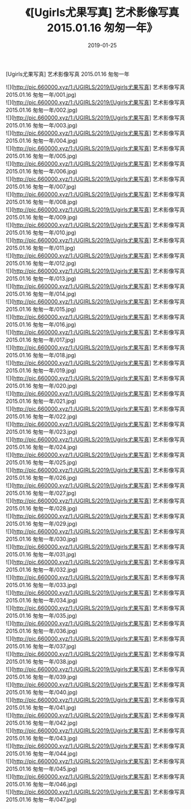 ﻿---
layout: post
title:  《[Ugirls尤果写真] 艺术影像写真 2015.01.16 匆匆一年》
date:   2019-01-25
img: http://pic.660000.xyz/1:/UGIRLS/2019/[Ugirls尤果写真] 艺术影像写真 2015.01.16 匆匆一年/000.jpg
categories: [美女, 清纯, 唯美]
---

[Ugirls尤果写真] 艺术影像写真 2015.01.16 匆匆一年

 ![](http://pic.660000.xyz/1:/UGIRLS/2019/[Ugirls尤果写真] 艺术影像写真 2015.01.16 匆匆一年/001.jpg) <br>![](http://pic.660000.xyz/1:/UGIRLS/2019/[Ugirls尤果写真] 艺术影像写真 2015.01.16 匆匆一年/002.jpg) <br>![](http://pic.660000.xyz/1:/UGIRLS/2019/[Ugirls尤果写真] 艺术影像写真 2015.01.16 匆匆一年/003.jpg) <br>![](http://pic.660000.xyz/1:/UGIRLS/2019/[Ugirls尤果写真] 艺术影像写真 2015.01.16 匆匆一年/004.jpg) <br>![](http://pic.660000.xyz/1:/UGIRLS/2019/[Ugirls尤果写真] 艺术影像写真 2015.01.16 匆匆一年/005.jpg) <br>![](http://pic.660000.xyz/1:/UGIRLS/2019/[Ugirls尤果写真] 艺术影像写真 2015.01.16 匆匆一年/006.jpg) <br>![](http://pic.660000.xyz/1:/UGIRLS/2019/[Ugirls尤果写真] 艺术影像写真 2015.01.16 匆匆一年/007.jpg) <br>![](http://pic.660000.xyz/1:/UGIRLS/2019/[Ugirls尤果写真] 艺术影像写真 2015.01.16 匆匆一年/008.jpg) <br>![](http://pic.660000.xyz/1:/UGIRLS/2019/[Ugirls尤果写真] 艺术影像写真 2015.01.16 匆匆一年/009.jpg) <br>![](http://pic.660000.xyz/1:/UGIRLS/2019/[Ugirls尤果写真] 艺术影像写真 2015.01.16 匆匆一年/010.jpg) <br>![](http://pic.660000.xyz/1:/UGIRLS/2019/[Ugirls尤果写真] 艺术影像写真 2015.01.16 匆匆一年/011.jpg) <br>![](http://pic.660000.xyz/1:/UGIRLS/2019/[Ugirls尤果写真] 艺术影像写真 2015.01.16 匆匆一年/012.jpg) <br>![](http://pic.660000.xyz/1:/UGIRLS/2019/[Ugirls尤果写真] 艺术影像写真 2015.01.16 匆匆一年/013.jpg) <br>![](http://pic.660000.xyz/1:/UGIRLS/2019/[Ugirls尤果写真] 艺术影像写真 2015.01.16 匆匆一年/014.jpg) <br>![](http://pic.660000.xyz/1:/UGIRLS/2019/[Ugirls尤果写真] 艺术影像写真 2015.01.16 匆匆一年/015.jpg) <br>![](http://pic.660000.xyz/1:/UGIRLS/2019/[Ugirls尤果写真] 艺术影像写真 2015.01.16 匆匆一年/016.jpg) <br>![](http://pic.660000.xyz/1:/UGIRLS/2019/[Ugirls尤果写真] 艺术影像写真 2015.01.16 匆匆一年/017.jpg) <br>![](http://pic.660000.xyz/1:/UGIRLS/2019/[Ugirls尤果写真] 艺术影像写真 2015.01.16 匆匆一年/018.jpg) <br>![](http://pic.660000.xyz/1:/UGIRLS/2019/[Ugirls尤果写真] 艺术影像写真 2015.01.16 匆匆一年/019.jpg) <br>![](http://pic.660000.xyz/1:/UGIRLS/2019/[Ugirls尤果写真] 艺术影像写真 2015.01.16 匆匆一年/020.jpg) <br>![](http://pic.660000.xyz/1:/UGIRLS/2019/[Ugirls尤果写真] 艺术影像写真 2015.01.16 匆匆一年/021.jpg) <br>![](http://pic.660000.xyz/1:/UGIRLS/2019/[Ugirls尤果写真] 艺术影像写真 2015.01.16 匆匆一年/022.jpg) <br>![](http://pic.660000.xyz/1:/UGIRLS/2019/[Ugirls尤果写真] 艺术影像写真 2015.01.16 匆匆一年/023.jpg) <br>![](http://pic.660000.xyz/1:/UGIRLS/2019/[Ugirls尤果写真] 艺术影像写真 2015.01.16 匆匆一年/024.jpg) <br>![](http://pic.660000.xyz/1:/UGIRLS/2019/[Ugirls尤果写真] 艺术影像写真 2015.01.16 匆匆一年/025.jpg) <br>![](http://pic.660000.xyz/1:/UGIRLS/2019/[Ugirls尤果写真] 艺术影像写真 2015.01.16 匆匆一年/026.jpg) <br>![](http://pic.660000.xyz/1:/UGIRLS/2019/[Ugirls尤果写真] 艺术影像写真 2015.01.16 匆匆一年/027.jpg) <br>![](http://pic.660000.xyz/1:/UGIRLS/2019/[Ugirls尤果写真] 艺术影像写真 2015.01.16 匆匆一年/028.jpg) <br>![](http://pic.660000.xyz/1:/UGIRLS/2019/[Ugirls尤果写真] 艺术影像写真 2015.01.16 匆匆一年/029.jpg) <br>![](http://pic.660000.xyz/1:/UGIRLS/2019/[Ugirls尤果写真] 艺术影像写真 2015.01.16 匆匆一年/030.jpg) <br>![](http://pic.660000.xyz/1:/UGIRLS/2019/[Ugirls尤果写真] 艺术影像写真 2015.01.16 匆匆一年/031.jpg) <br>![](http://pic.660000.xyz/1:/UGIRLS/2019/[Ugirls尤果写真] 艺术影像写真 2015.01.16 匆匆一年/032.jpg) <br>![](http://pic.660000.xyz/1:/UGIRLS/2019/[Ugirls尤果写真] 艺术影像写真 2015.01.16 匆匆一年/033.jpg) <br>![](http://pic.660000.xyz/1:/UGIRLS/2019/[Ugirls尤果写真] 艺术影像写真 2015.01.16 匆匆一年/034.jpg) <br>![](http://pic.660000.xyz/1:/UGIRLS/2019/[Ugirls尤果写真] 艺术影像写真 2015.01.16 匆匆一年/035.jpg) <br>![](http://pic.660000.xyz/1:/UGIRLS/2019/[Ugirls尤果写真] 艺术影像写真 2015.01.16 匆匆一年/036.jpg) <br>![](http://pic.660000.xyz/1:/UGIRLS/2019/[Ugirls尤果写真] 艺术影像写真 2015.01.16 匆匆一年/037.jpg) <br>![](http://pic.660000.xyz/1:/UGIRLS/2019/[Ugirls尤果写真] 艺术影像写真 2015.01.16 匆匆一年/038.jpg) <br>![](http://pic.660000.xyz/1:/UGIRLS/2019/[Ugirls尤果写真] 艺术影像写真 2015.01.16 匆匆一年/039.jpg) <br>![](http://pic.660000.xyz/1:/UGIRLS/2019/[Ugirls尤果写真] 艺术影像写真 2015.01.16 匆匆一年/040.jpg) <br>![](http://pic.660000.xyz/1:/UGIRLS/2019/[Ugirls尤果写真] 艺术影像写真 2015.01.16 匆匆一年/041.jpg) <br>![](http://pic.660000.xyz/1:/UGIRLS/2019/[Ugirls尤果写真] 艺术影像写真 2015.01.16 匆匆一年/042.jpg) <br>![](http://pic.660000.xyz/1:/UGIRLS/2019/[Ugirls尤果写真] 艺术影像写真 2015.01.16 匆匆一年/043.jpg) <br>![](http://pic.660000.xyz/1:/UGIRLS/2019/[Ugirls尤果写真] 艺术影像写真 2015.01.16 匆匆一年/044.jpg) <br>![](http://pic.660000.xyz/1:/UGIRLS/2019/[Ugirls尤果写真] 艺术影像写真 2015.01.16 匆匆一年/045.jpg) <br>![](http://pic.660000.xyz/1:/UGIRLS/2019/[Ugirls尤果写真] 艺术影像写真 2015.01.16 匆匆一年/046.jpg) <br>![](http://pic.660000.xyz/1:/UGIRLS/2019/[Ugirls尤果写真] 艺术影像写真 2015.01.16 匆匆一年/047.jpg) <br>